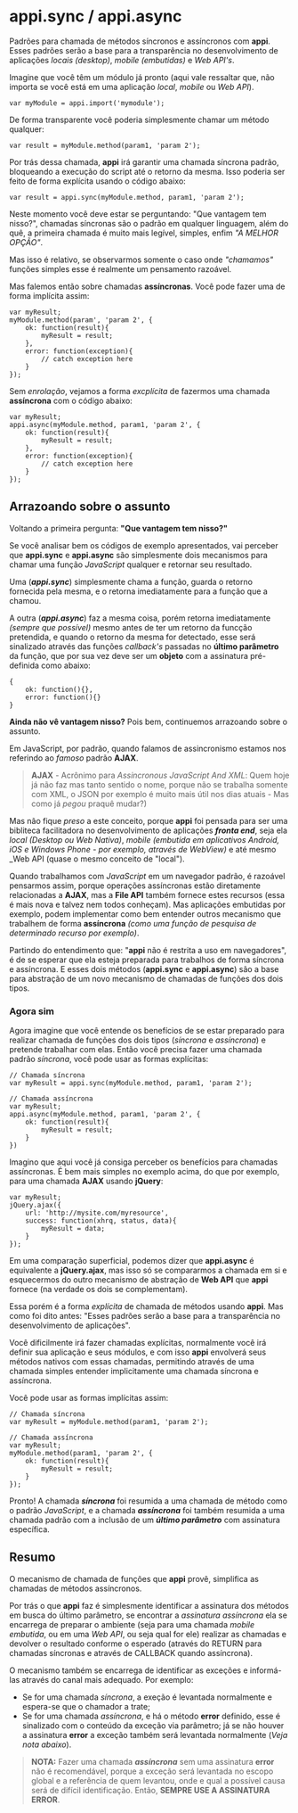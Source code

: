 # appi.sync / appi.async

Padrões para chamada de métodos síncronos e assíncronos com __appi__.
Esses padrões serão a base para a transparência no desenvolvimento de aplicações _locais (desktop)_, _mobile (embutidas)_ e _Web API's_.

Imagine que você têm um módulo já pronto (aqui vale ressaltar que, não importa se você está em uma aplicação _local_, _mobile_ ou _Web API_).

    var myModule = appi.import('mymodule');

De forma transparente você poderia simplesmente chamar um método qualquer:

    var result = myModule.method(param1, 'param 2');

Por trás dessa chamada, __appi__ irá garantir uma chamada síncrona padrão, bloqueando a execução do script até o retorno da mesma. Isso poderia ser feito de forma explícita usando o código abaixo:

    var result = appi.sync(myModule.method, param1, 'param 2');

Neste momento você deve estar se perguntando: "Que vantagem tem nisso?", chamadas síncronas são o padrão em qualquer linguagem, além do quê, a primeira chamada é muito mais legível, simples, enfim _"A MELHOR OPÇÃO"_.

Mas isso é relativo, se observarmos somente o caso onde _"chamamos"_ funções simples esse é realmente um pensamento razoável.

Mas falemos então sobre chamadas __assíncronas__. Você pode fazer uma de forma implícita assim:

    var myResult;
    myModule.method(param', 'param 2', {
        ok: function(result){
            myResult = result;
        },
        error: function(exception){
            // catch exception here
        }
    });

Sem _enrolação_, vejamos a forma _excplícita_ de fazermos uma chamada __assíncrona__ com o código abaixo:

    var myResult;
    appi.async(myModule.method, param1, 'param 2', {
        ok: function(result){
            myResult = result;
        },
        error: function(exception){
            // catch exception here
        }
    });

## Arrazoando sobre o assunto

Voltando a primeira pergunta: __"Que vantagem tem nisso?"__

Se você analisar bem os códigos de exemplo apresentados, vai perceber que __appi.sync__ e __appi.async__ são simplesmente dois mecanismos para chamar uma função _JavaScript_ qualquer e retornar seu resultado.

Uma (___appi.sync___) simplesmente chama a função, guarda o retorno fornecida pela mesma, e o retorna imediatamente para a função que a chamou.

A outra (___appi.async___) faz a mesma coisa, porém retorna imediatamente _(sempre que possível)_ mesmo antes de ter um retorno da funcção pretendida, e quando o retorno da mesma for detectado, esse será sinalizado através das funções _callback's_ passadas no __último parâmetro__ da função, que por sua vez deve ser um __objeto__ com a assinatura pré-definida como abaixo:

    {
        ok: function(){},
        error: function(){}
    }

__Ainda não vê vantagem nisso?__ Pois bem, continuemos arrazoando sobre o assunto.

Em JavaScript, por padrão, quando falamos de assincronismo estamos nos referindo ao _famoso_ padrão __AJAX__.

> __AJAX__ - Acrônimo para _Assincronous JavaScript And XML_: Quem hoje já não faz mas tanto sentido o nome, porque não se trabalha somente com XML, o JSON por exemplo é muito mais útil nos dias atuais - Mas como já _pegou_ praquê mudar?)

Mas não fique _preso_ a este conceito, porque __appi__ foi pensada para ser uma bibliteca facilitadora no desenvolvimento de aplicações ___fronta end___, seja ela _local (Desktop ou Web Nativa)_, _mobile (embutida em aplicativos Android, iOS e Windows Phone - por exemplo, através de WebView)_ e até mesmo _Web API (quase o mesmo conceito de "local").

Quando trabalhamos com _JavaScript_ em um navegador padrão, é razoável pensarmos assim, porque operações assíncronas estão diretamente relacionadas a __AJAX__, mas a __File API__ também fornece estes recursos (essa é mais nova e talvez nem todos conheçam). Mas aplicações embutidas por exemplo, podem implementar como bem entender outros mecanismo que trabalhem de forma __assíncrona__ _(como uma função de pesquisa de determinado recurso por exemplo)_.

Partindo do entendimento que: "__appi__ não é restrita a uso em navegadores", é de se esperar que ela esteja preparada para trabalhos de forma síncrona e assíncrona. E esses dois métodos (__appi.sync__ e __appi.async__) são a base para abstração de um novo mecanismo de chamadas de funções dos dois tipos.

### Agora sim

Agora imagine que você entende os benefícios de se estar preparado para realizar chamada de funções dos dois tipos (_síncrona_ e _assíncrona_) e pretende trabalhar com elas. Então você precisa fazer uma chamada padrão _síncrona_, você pode usar as formas explícitas:

    // Chamada síncrona
    var myResult = appi.sync(myModule.method, param1, 'param 2');

    // Chamada assíncrona
    var myResult;
    appi.async(myModule.method, param1, 'param 2', {
        ok: function(result){
            myResult = result;
        }
    })

Imagino que aqui você já consiga perceber os benefícios para chamadas assíncronas. É bem mais simples no exemplo acima, do que por exemplo, para uma chamada __AJAX__ usando __jQuery__:

    var myResult;
    jQuery.ajax({
        url: 'http://mysite.com/myresource',
        success: function(xhrq, status, data){
            myResult = data;
        }
    });

Em uma comparação superficial, podemos dizer que __appi.async__ é equivalente a __jQuery.ajax__, mas isso só se compararmos a chamada em si e esquecermos do outro mecanismo de abstração de __Web API__ que __appi__ fornece (na verdade os dois se complementam).

Essa porém é a forma _explícita_ de chamada de métodos usando __appi__. Mas como foi dito antes: "Esses padrões serão a base para a transparência no desenvolvimento de aplicações".

Você dificilmente irá fazer chamadas explícitas, normalmente você irá definir sua aplicação e seus módulos, e com isso __appi__ envolverá seus métodos nativos com essas chamadas, permitindo através de uma chamada simples entender implicitamente uma chamada síncrona e assíncrona.

Você pode usar as formas implícitas assim:

    // Chamada síncrona
    var myResult = myModule.method(param1, 'param 2');

    // Chamada assíncrona
    var myResult;
    myModule.method(param1, 'param 2', {
        ok: function(result){
            myResult = result;
        }
    });

Pronto! A chamada ___síncrona___ foi resumida a uma chamada de método como o padrão _JavaScript_, e a chamada ___assíncrona___ foi também resumida a uma chamada padrão com a inclusão de um ___último parâmetro___ com assinatura específica.

## Resumo

O mecanismo de chamada de funções que __appi__ provê, simplifica as chamadas de métodos assíncronos.

Por trás o que __appi__ faz é simplesmente identificar a assinatura dos métodos em busca do último parâmetro, se encontrar a _assinatura assíncrona_ ela se encarrega de preparar o ambiente (seja para uma chamada _mobile embutida_, ou em uma _Web API_, ou seja qual for ele) realizar as chamadas e devolver o resultado conforme o esperado (através do RETURN para chamadas síncronas e através de CALLBACK quando assíncrona).

O mecanismo também se encarrega de identificar as exceções e informá-las através do canal mais adequado. Por exemplo:

* Se for uma chamada _síncrona_, a exeção é levantada normalmente e espera-se que o chamador a trate;
* Se for uma chamada _assíncrona_, e há o método __error__ definido, esse é sinalizado com o conteúdo da exceção via parâmetro; já se não houver a assinatura __error__ a exceção também será levantada normalmente (_Veja nota abaixo_).

> __NOTA:__ Fazer uma chamada ___assíncrona___ sem uma assinatura __error__ não é recomendável, porque a exceção será levantada no escopo global e a referência de quem levantou, onde e qual a possível causa será de difícil identificação. Então, __SEMPRE USE A ASSINATURA ERROR__.